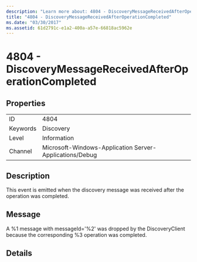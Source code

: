 ```yaml
---
description: "Learn more about: 4804 - DiscoveryMessageReceivedAfterOperationCompleted"
title: "4804 - DiscoveryMessageReceivedAfterOperationCompleted"
ms.date: "03/30/2017"
ms.assetid: 61d2791c-e1a2-400a-a57e-66818ac5962e
---
```

# 4804 - DiscoveryMessageReceivedAfterOperationCompleted

## Properties  
  
|||  
|-|-|  
|ID|4804|  
|Keywords|Discovery|  
|Level|Information|  
|Channel|Microsoft-Windows-Application Server-Applications/Debug|  
  
## Description  

 This event is emitted when the discovery message was received after the operation was completed.  
  
## Message  

 A %1 message with messageId='%2' was dropped by the DiscoveryClient because the corresponding %3 operation was completed.  
  
## Details
